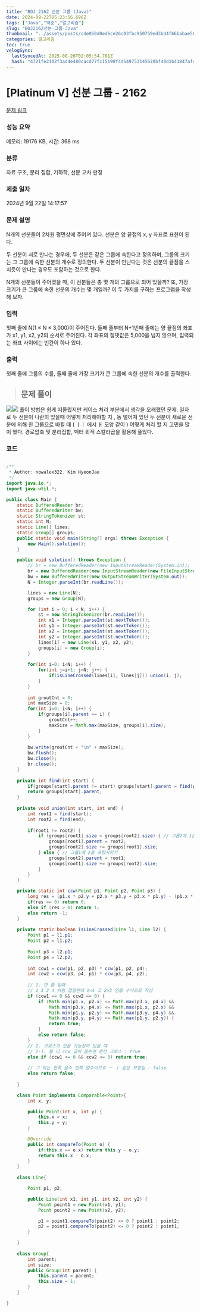 ```yaml
---
title: "BOJ_2162_선분 그룹 (Java)"
date: 2024-09-22T05:23:56.696Z
tags: ["Java","백준","알고리즘"]
slug: "BOJ2162선분-그룹-Java"
thumbnail: "../assets/posts/cde050d0ed6ce26c03fbc950759ed3bd4f66babae5837a37245fa6639e20e2bd.png"
categories: 알고리즘
toc: true
velogSync:
  lastSyncedAt: 2025-08-26T02:05:54.761Z
  hash: "4721fe2102f3ad4e480cacd77fc15198f4d549753145620bf40d1b41847afc93"
---
```


# [Platinum V] 선분 그룹 - 2162 

[문제 링크](https://www.acmicpc.net/problem/2162) 

### 성능 요약

메모리: 19176 KB, 시간: 368 ms

### 분류

자료 구조, 분리 집합, 기하학, 선분 교차 판정

### 제출 일자

2024년 9월 22일 14:17:57

### 문제 설명

<p>N개의 선분들이 2차원 평면상에 주어져 있다. 선분은 양 끝점의 x, y 좌표로 표현이 된다.</p>

<p>두 선분이 서로 만나는 경우에, 두 선분은 같은 그룹에 속한다고 정의하며, 그룹의 크기는 그 그룹에 속한 선분의 개수로 정의한다. 두 선분이 만난다는 것은 선분의 끝점을 스치듯이 만나는 경우도 포함하는 것으로 한다.</p>

<p>N개의 선분들이 주어졌을 때, 이 선분들은 총 몇 개의 그룹으로 되어 있을까? 또, 가장 크기가 큰 그룹에 속한 선분의 개수는 몇 개일까? 이 두 가지를 구하는 프로그램을 작성해 보자.</p>

### 입력 

 <p>첫째 줄에 N(1 ≤ N ≤ 3,000)이 주어진다. 둘째 줄부터 N+1번째 줄에는 양 끝점의 좌표가 x1, y1, x2, y2의 순서로 주어진다. 각 좌표의 절댓값은 5,000을 넘지 않으며, 입력되는 좌표 사이에는 빈칸이 하나 있다.</p>

### 출력 

 <p>첫째 줄에 그룹의 수를, 둘째 줄에 가장 크기가 큰 그룹에 속한 선분의 개수를 출력한다.</p>


> ## 문제 풀이

![](/assets/posts/cde050d0ed6ce26c03fbc950759ed3bd4f66babae5837a37245fa6639e20e2bd.png)![](/assets/posts/614ba66cd13e47bd2bccc5cff88dba0abd33ba631f94ef4a4864740417a6a575.png)
풀이 방법은 쉽게 떠올렸지만 케이스 처리 부분에서 생각을 오래했던 문제. 일자로 두 선분이 나란히 있을때 어떻게 처리해야할 지 , 동 떨어져 있던 두 선분이 새로운 선분에 의해 한 그룹으로 바뀔 때 ( ㅣㅣ 에서 ㅐ 모양 같이 ) 어떻게 처리 할 지 고민을 많이 했다.
경로압축 및 분리집합, 벡터 외적 스칼라곱을 활용해 풀었다.

### 코드 
```java

/**
 * Author: nowalex322, Kim HyeonJae
 */
import java.io.*;
import java.util.*;

public class Main {
	static BufferedReader br;
	static BufferedWriter bw;
	static StringTokenizer st;
	static int N;
	static Line[] lines;
    static Group[] groups;
	public static void main(String[] args) throws Exception {
		new Main().solution();
	}

	public void solution() throws Exception {
		// br = new BufferedReader(new InputStreamReader(System.in));
		br = new BufferedReader(new InputStreamReader(new FileInputStream("input.txt")));
		bw = new BufferedWriter(new OutputStreamWriter(System.out));
		N = Integer.parseInt(br.readLine());

		lines = new Line[N];
        groups = new Group[N];

		for (int i = 0; i < N; i++) {
			st = new StringTokenizer(br.readLine());
			int x1 = Integer.parseInt(st.nextToken());
			int y1 = Integer.parseInt(st.nextToken());
			int x2 = Integer.parseInt(st.nextToken());
			int y2 = Integer.parseInt(st.nextToken());
			lines[i] = new Line(x1, y1, x2, y2);
            groups[i] = new Group(i);
		}
				
		for(int i=0; i<N; i++) {
			for(int j=i+1; j<N; j++) {
				if(isLineCrossed(lines[i], lines[j])) union(i, j);
			}
		}
		
		int groutCnt = 0;
		int maxSize = 0;
		for(int i=0; i<N; i++) {
			if(groups[i].parent == i) {
				groutCnt++;
				maxSize = Math.max(maxSize, groups[i].size);
			}
		}
		
        bw.write(groutCnt + "\n" + maxSize);
		bw.flush();
		bw.close();
		br.close();
	}
	
	private int find(int start) {
		if(groups[start].parent != start) groups[start].parent = find(groups[start].parent);
		return groups[start].parent;
	}
	
	private void union(int start, int end) {
		int root1 = find(start);
		int root2 = find(end);
		
		if(root1 != root2) {
			if (groups[root1].size < groups[root2].size) { // 그룹2에 1을 포함시키기
                groups[root1].parent = root2;
                groups[root2].size += groups[root1].size;
            } else { // 그룹1에 2을 포함시키기
                groups[root2].parent = root1;
                groups[root1].size += groups[root2].size;
            }
		}
	}

	private static int ccw(Point p1, Point p2, Point p3) {
        long res = (p1.x * p2.y + p2.x * p3.y + p3.x * p1.y) - (p1.x * p3.y + p3.x * p2.y + p2.x * p1.y);
		if(res == 0) return 0;
		else if (res > 0) return 1;
		else return -1;
	}
	
	private static boolean isLineCrossed(Line l1, Line l2) {
		Point p1 = l1.p1;
		Point p2 = l1.p2;
		
		Point p3 = l2.p1;
		Point p4 = l2.p2;
		
		int ccw1 = ccw(p1, p2, p3) * ccw(p1, p2, p4);
		int ccw2 = ccw(p3, p4, p1) * ccw(p3, p4, p2);
		
		// 1. 한 줄 일때 
		// 1 3 2 4 처럼 겹칠텐데 1<4 고 2>3 임을 수식으로 작성
		if (ccw1 == 0 && ccw2 == 0) {
            if (Math.min(p1.x, p2.x) <= Math.max(p3.x, p4.x) &&
            	Math.min(p3.x, p4.x) <= Math.max(p1.x, p2.x) && 
            	Math.min(p1.y, p2.y) <= Math.max(p3.y, p4.y) && 
            	Math.min(p3.y, p4.y) <= Math.max(p1.y, p2.y)) {
                return true;
            } 
            else return false;
        } 
		// 2. 크로스가 있을 가능성이 있을 때
		// 2-1. 둘 다 ccw 곱이 음수면 완전 크로스 : true
		else if (ccw1 <= 0 && ccw2 <= 0) return true;
        
		// 그 외는 한쪽 음수 한쪽 양수이므로 ㅡ ㅣ 같은 모양임 : false
		else return false;
        
	}

	class Point implements Comparable<Point>{
		int x, y;

		public Point(int x, int y) {
			this.x = x;
			this.y = y;
		}

		@Override
		public int compareTo(Point o) {
			if(this.x == o.x) return this.y - o.y;
			return this.x - o.x;
		}
	}
	
	class Line{

	    Point p1, p2;

	    public Line(int x1, int y1, int x2, int y2) {
	        Point point1 = new Point(x1, y1);
	        Point point2 = new Point(x2, y2);

	        p1 = point1.compareTo(point2) <= 0 ? point1 : point2;
	        p2 = point1.compareTo(point2) <= 0 ? point2 : point1;
	    }

	}
	
	class Group{
		int parent;
		int size;
		public Group(int parent) {
			this.parent = parent;
			this.size = 1;
		}
	}

}
```